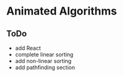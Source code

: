 # Animated Algorithms

## ToDo
- add React
- complete linear sorting
- add non-linear sorting
- add pathfinding section
